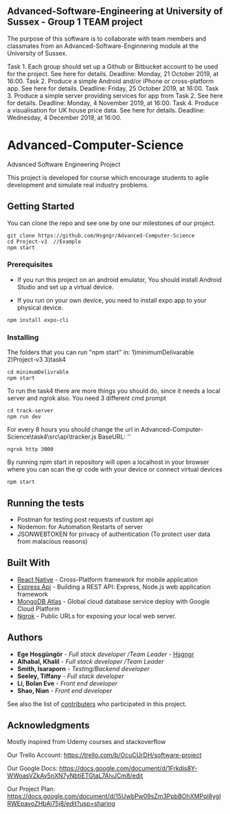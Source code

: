 ## Advanced-Software-Engineering at University of Sussex - Group 1 TEAM project
The purpose of this software is to collaborate with team members and classmates from an Advanced-Software-Enginnering module at the University of Sussex.

Task 1. Each group should set up a Github or Bitbucket account to be used for the project. See here for details. Deadline: Monday, 21 October 2019, at 16:00.
Task 2. Produce a simple Android and/or iPhone or cross-platform app. See here for details. Deadline: Friday, 25 October 2019, at 16:00.
Task 3. Produce a simple server providing services for app from Task 2. See here for details. Deadline: Monday, 4 November 2019, at 16:00.
Task 4. Produce a visualisation for UK house price data. See here for details. Deadline: Wednesday, 4 December 2019, at 16:00.

# Advanced-Computer-Science
Advanced Software Engineering Project

This project is developed for course which encourage students to agile development and simulate real industry problems.

## Getting Started

You can clone the repo and see one by one our milestones of our project.
```
git clone https://github.com/Hsgngr/Advanced-Computer-Science
cd Project-v3  //Example
npm start
```

### Prerequisites

* If you run this project on an android emulator, You should install Android Studio and set up a virtual device.

* If you run on your own device, you need to install expo app to your physical device.

```
npm install expo-cli
```

### Installing
The folders that you can run "npm start" in:
  1)minimumDelivarable
  2)Project-v3
  3)task4

```
cd minimumDelivrable
npm start
```
To run the task4 there are more things you should do, since it needs a local server and ngrok also. You need 3 different cmd prompt

```
cd track-server
npm run dev
```
For every 8 hours you should change the url in Advanced-Computer-Science\task4\src\api\tracker.js
BaseURL: '<yourURl>'
  
```
ngrok http 3000
```
By running npm start in repository will open a localhost in your browser where you can scan the qr code with your device or connect virtual devices 

```
npm start
```

## Running the tests

 * Postman for testing post requests of custom api
 * Nodemon: for Automation Restarts of server
 * JSONWEBTOKEN for privacy of authentication (To protect user data from malacious reasons)


## Built With

* [React Native](https://facebook.github.io/react-native/) -  Cross-Platform framework for mobile application
* [Express Api](https://expressjs.com/en/api.html) - Building a REST API: Express, Node.js web application framework
* [MongoDB Atlas](https://www.mongodb.com/cloud/atlas) - Global cloud database service deploy with Google Cloud Platform
* [Ngrok](https://ngrok.com) - Public URLs for exposing your local web server.


## Authors

* **Ege Hoşgüngör** - *Full stack developer /Team Leader* - [Hsgngr](https://github.com/Hsgngr)
* **Alhabal, Khalil** - *Full stack developer /Team Leader*
* **Smith, Isaraporn** - *Testing/Backend developer*
* **Seeley, Tiffany** - *Full stack developer*
* **Li, Bolan Eve** - *Front end developer*
* **Shao, Nian** - *Front end developer*

See also the list of [contributers](https://github.com/your/project/contributors) who participated in this project.


## Acknowledgments

Mostly inspired from Udemy courses and stackoverflow

Our Trello Account:
https://trello.com/b/OcuCUrDH/software-project

Our Google Docs:
https://docs.google.com/document/d/1Frkdjs8Y-WWoasVZkAv5nXN7yNbtiETGtaL7AlvJCm8/edit

Our Project Plan:
https://docs.google.com/document/d/15UwbPw09sZm3PpbBOhXMPql8ygIRWEpavoZHbAj75j8/edit?usp=sharing

